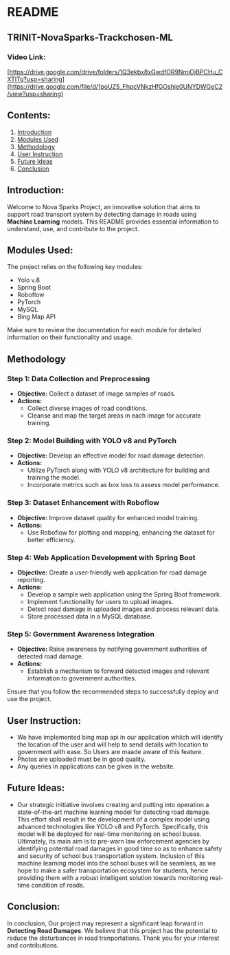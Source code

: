 # README

## TRINIT-NovaSparks-Trackchosen-ML

### Video Link:

[https://drive.google.com/drive/folders/1Q3ekbx8xGwdfOR9NmiOjBPCHu_CXTITq?usp=sharing](https://drive.google.com/file/d/1poUZ5_FhpcVNkzHfGOshje0UNYDWGeC2/view?usp=sharing)

## Contents:
1. [Introduction](#introduction)
2. [Modules Used](#modules-used)
3. [Methodology](#methodology)
4. [User Instruction](#userinstruct)
5. [Future Ideas](#future-ideas)
6. [Conclusion](#conclusion)

## Introduction:
Welcome to Nova Sparks Project, an innovative solution that aims to support road transport system by detecting damage in roads using **Machine Learning** models. This README provides essential information to understand, use, and contribute to the project.

## Modules Used:
The project relies on the following key modules:

- Yolo v.8
- Spring Boot
- Roboflow
- PyTorch
- MySQL
- Bing Map API

Make sure to review the documentation for each module for detailed information on their functionality and usage.

## Methodology
### Step 1: Data Collection and Preprocessing
- **Objective:** Collect a dataset of image samples of roads.
- **Actions:**
  - Collect diverse images of road conditions.
  - Cleanse and map the target areas in each image for accurate training.

### Step 2: Model Building with YOLO v8 and PyTorch
- **Objective:** Develop an effective model for road damage detection.
- **Actions:**
  - Utilize PyTorch along with YOLO v8 architecture for building and training the model.
  - Incorporate metrics such as box loss to assess model performance.

### Step 3: Dataset Enhancement with Roboflow
- **Objective:** Improve dataset quality for enhanced model training.
- **Actions:**
  - Use Roboflow for plotting and mapping, enhancing the dataset for better efficiency.

### Step 4: Web Application Development with Spring Boot
- **Objective:** Create a user-friendly web application for road damage reporting.
- **Actions:**
  - Develop a sample web application using the Spring Boot framework.
  - Implement functionality for users to upload images.
  - Detect road damage in uploaded images and process relevant data.
  - Store processed data in a MySQL database.
  
### Step 5: Government Awareness Integration
- **Objective:** Raise awareness by notifying government authorities of detected road damage.
- **Actions:**
  - Establish a mechanism to forward detected images and relevant information to government authorities.

Ensure that you follow the recommended steps to successfully deploy and use the project.

## User Instruction:
- We have implemented bing map api in our application whiich will identify the location of the user and will help to send details with location to government with ease. So Users are maade aware of this feature.
- Photos are uploaded must be in good quality.
- Any queries in applications can be given in the website.

## Future Ideas:
  - Our strategic initiative involves creating and putting into operation a state-of-the-art machine learning model for detecting road damage. This effort shall result in the development of a complex model using
advanced technologies like YOLO v8 and PyTorch. Specifically, this model will be deployed for real-time monitoring on school buses. Ultimately, its main aim is to pre-warn law enforcement agencies by identifying potential road damages in good time so as to enhance safety and security of school bus transportation system. Inclusion of this machine learning model into the school buses will be seamless, as we hope to make a safer transportation ecosystem for students, hence providing them with a robust intelligent solution towards monitoring real-time condition of roads.

## Conclusion:
In conclusion, Our project may represent a significant leap forward in **Detecting Road Damages**. We believe that this project has the potential to reduce the disturbances in road tranportations. Thank you for your interest and contributions.




